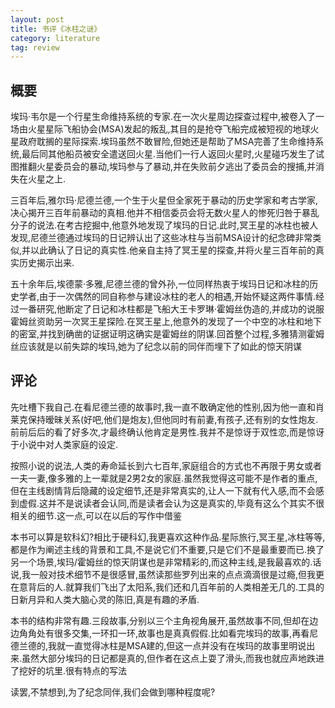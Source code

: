 ```yaml
---
layout: post
title: 书评《冰柱之谜》
category: literature
tag: review
---
```


## 概要

埃玛·韦尔是一个行星生命维持系统的专家.在一次火星周边探查过程中,被卷入了一场由火星星际飞船协会(MSA)发起的叛乱,其目的是抢夺飞船完成被短视的地球火星政府耽搁的星际探索.埃玛虽然不敢冒险,但她还是帮助了MSA完善了生命维持系统,最后同其他船员被安全遣送回火星.当他们一行人返回火星时,火星碰巧发生了试图推翻火星委员会的暴动,埃玛参与了暴动,并在失败前夕逃出了委员会的搜捕,并消失在火星之上.

三百年后,雅尔玛·尼德兰德,一个生于火星但全家死于暴动的历史学家和考古学家,决心揭开三百年前暴动的真相.他并不相信委员会将无数火星人的惨死归咎于暴乱分子的说法.在考古挖掘中,他意外地发现了埃玛的日记.此时,冥王星的冰柱也被人发现,尼德兰德通过埃玛的日记辨认出了这些冰柱与当前MSA设计的纪念碑非常类似,并以此确认了日记的真实性.他亲自主持了冥王星的探查,并将火星三百年前的真实历史揭示出来.

五十余年后,埃德蒙·多雅,尼德兰德的曾外孙,一位同样热衷于埃玛日记和冰柱的历史学者,由于一次偶然的同自称参与建设冰柱的老人的相遇,开始怀疑这两件事情.经过一番研究,他断定了日记和冰柱都是飞船大王卡罗琳·霍姆丝伪造的,并成功的说服霍姆丝资助另一次冥王星探险.在冥王星上,他意外的发现了一个中空的冰柱和地下的密室,并找到确凿的证据证明这确实是霍姆丝的阴谋.回首整个过程,多雅猜测霍姆丝应该就是以前失踪的埃玛,她为了纪念以前的同伴而埋下了如此的惊天阴谋

## 评论

先吐槽下我自己.在看尼德兰德的故事时,我一直不敢确定他的性别,因为他一直和肖莱克保持暧昧关系(好吧,他们是炮友),但他同时有前妻,有孩子,还有别的女性炮友.前前后后的看了好多次,才最终确认他肯定是男性.我并不是惊讶于双性恋,而是惊讶于小说中对人类家庭的设定.

按照小说的说法,人类的寿命延长到六七百年,家庭组合的方式也不再限于男女或者一夫一妻,像多雅的上一辈就是2男2女的家庭.虽然我觉得这可能不是作者的重点,但在主线剧情背后隐藏的设定细节,还是非常真实的,让人一下就有代入感,而不会感到虚假.这并不是说读者会认同,而是读者会认为这是真实的,毕竟有这么个其实不很相关的细节.这一点,可以在以后的写作中借鉴

本书可以算是软科幻?相比于硬科幻,我更喜欢这种作品.星际旅行,冥王星,冰柱等等,都是作为阐述主线的背景和工具,不是说它们不重要,只是它们不是最重要而已.换了另一个场景,埃玛/霍姆丝的惊天阴谋也是非常精彩的,而这种主线,是我最喜欢的.话说,我一般对技术细节不是很感冒,虽然读那些罗列出来的点点滴滴很是过瘾,但我更在意背后的人.就算我们飞出了太阳系,我们还和几百年前的人类相差无几的.工具的日新月异和人类大脑心灵的陈旧,真是有趣的矛盾.

本书的结构非常有趣.三段故事,分别以三个主角视角展开,虽然故事不同,但却在边边角角处有很多交集,一环扣一环,故事也是真真假假.比如看完埃玛的故事,再看尼德兰德的,我就一直觉得冰柱是MSA建的,但这一点并没有在埃玛的故事里明说出来.虽然大部分埃玛的日记都是真的,但作者在这点上耍了滑头,而我也就应声地跌进了挖好的坑里.很有特点的写法

读罢,不禁想到,为了纪念同伴,我们会做到哪种程度呢?